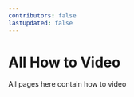 ```yaml
---
contributors: false
lastUpdated: false
---
```


# All How to Video

All pages here contain how to video

